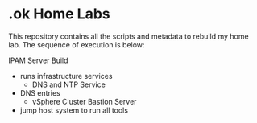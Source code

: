 # .ok Home Labs
This repository contains all the scripts and metadata to rebuild my home lab.  The sequence of execution is below:

IPAM Server Build
  - runs infrastructure services
      - DNS and NTP Service
  - DNS entries
      - vSphere Cluster
Bastion Server
  - jump host system to run all tools
 

